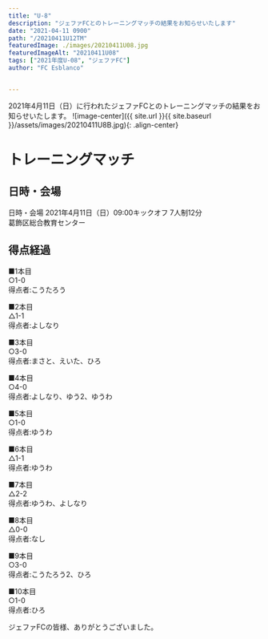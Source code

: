 ```yaml
---
title: "U-8"
description: "ジェファFCとのトレーニングマッチの結果をお知らせいたします"
date: "2021-04-11 0900"
path: "/20210411U12TM"
featuredImage: ./images/20210411U08.jpg
featuredImageAlt: "20210411U08"
tags: ["2021年度U-08", "ジェファFC"]
author: "FC Esblanco"


---
```


2021年4月11日（日）に行われたジェファFCとのトレーニングマッチの結果をお知らせいたします。
![image-center]({{ site.url }}{{ site.baseurl }}/assets/images/20210411U8B.jpg){: .align-center}

# トレーニングマッチ

## 日時・会場

日時・会場
2021年4月11日（日）09:00キックオフ 7人制12分<br>
葛飾区総合教育センター

## 得点経過

■1本目<br>
○1-0<br>
得点者:こうたろう

■2本目<br>
△1-1<br>
得点者:よしなり

■3本目<br>
○3-0<br>
得点者:まさと、えいた、ひろ

■4本目<br>
○4-0<br>
得点者:よしなり、ゆう2、ゆうわ

■5本目<br>
○1-0<br>
得点者:ゆうわ

■6本目<br>
△1-1<br>
得点者:ゆうわ

■7本目<br>
△2-2<br>
得点者:ゆうわ、よしなり

■8本目<br>
△0-0<br>
得点者:なし

■9本目<br>
○3-0<br>
得点者:こうたろう2、ひろ

■10本目<br>
○1-0<br>
得点者:ひろ

ジェファFCの皆様、ありがとうございました。
